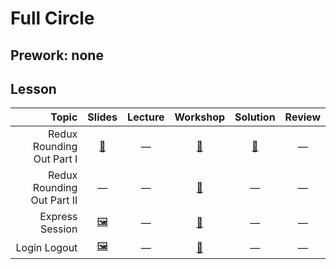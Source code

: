 # Full Circle

## Prework: none

## Lesson

Topic | Slides | Lecture | Workshop | Solution | Review
-----:|:------:|:-------:|:--------:|:--------:|:-----:
Redux Rounding Out Part I | [📖][fc-1a] | — | [🔬][fc-1c] | [👾][fc-1d] | — |
Redux Rounding Out Part II | — | — | [🔬][fc-2c] | — | — |
Express Session | [🖼️][fc-3a] | — | [🔬][fc-3c] | — | — |
Login Logout | [🖼️][fc-4a] | — | [🤝][fc-3c] | — | — |

[fc-1a]: 1-redux-rounding-out-part-1/lecture-notes.md
[fc-1c]: https://learn.fullstackacademy.com/workshop/5afafc7d88c81b000415947d/landing
[fc-1d]: 1-redux-rounding-out-part-1/Lab.CombineReducers
[fc-2a]: 2-redux-rounding-out-part-2/lecture-notes.md
[fc-2c]: https://learn.fullstackacademy.com/workshop/5ac1d1ba26613b000477768c/landing
[fc-3a]: 3-express-session/Express%20Sessions.pdf
[fc-3c]: https://learn.fullstackacademy.com/workshop/5a5e07923f699c00040db778/landing
[fc-4a]: 4-login-logout/Login%20and%20Logout.pdf
[fc-4c]: https://learn.fullstackacademy.com/workshop/5a5e151f15ef7a0004702fda/landing
